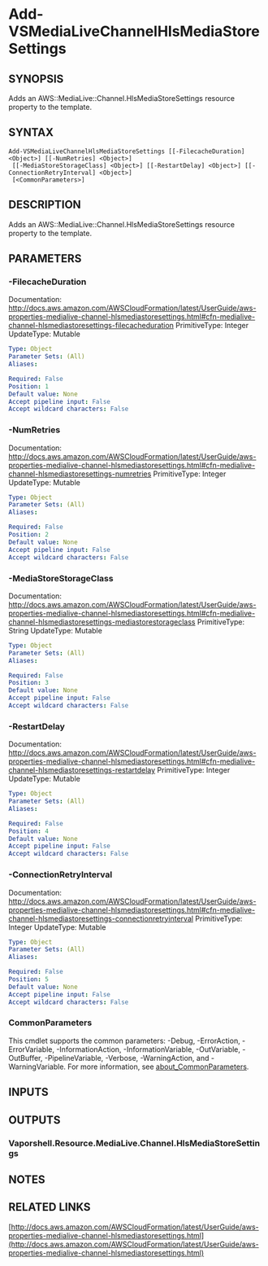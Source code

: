 # Add-VSMediaLiveChannelHlsMediaStoreSettings

## SYNOPSIS
Adds an AWS::MediaLive::Channel.HlsMediaStoreSettings resource property to the template.

## SYNTAX

```
Add-VSMediaLiveChannelHlsMediaStoreSettings [[-FilecacheDuration] <Object>] [[-NumRetries] <Object>]
 [[-MediaStoreStorageClass] <Object>] [[-RestartDelay] <Object>] [[-ConnectionRetryInterval] <Object>]
 [<CommonParameters>]
```

## DESCRIPTION
Adds an AWS::MediaLive::Channel.HlsMediaStoreSettings resource property to the template.

## PARAMETERS

### -FilecacheDuration
Documentation: http://docs.aws.amazon.com/AWSCloudFormation/latest/UserGuide/aws-properties-medialive-channel-hlsmediastoresettings.html#cfn-medialive-channel-hlsmediastoresettings-filecacheduration
PrimitiveType: Integer
UpdateType: Mutable

```yaml
Type: Object
Parameter Sets: (All)
Aliases:

Required: False
Position: 1
Default value: None
Accept pipeline input: False
Accept wildcard characters: False
```

### -NumRetries
Documentation: http://docs.aws.amazon.com/AWSCloudFormation/latest/UserGuide/aws-properties-medialive-channel-hlsmediastoresettings.html#cfn-medialive-channel-hlsmediastoresettings-numretries
PrimitiveType: Integer
UpdateType: Mutable

```yaml
Type: Object
Parameter Sets: (All)
Aliases:

Required: False
Position: 2
Default value: None
Accept pipeline input: False
Accept wildcard characters: False
```

### -MediaStoreStorageClass
Documentation: http://docs.aws.amazon.com/AWSCloudFormation/latest/UserGuide/aws-properties-medialive-channel-hlsmediastoresettings.html#cfn-medialive-channel-hlsmediastoresettings-mediastorestorageclass
PrimitiveType: String
UpdateType: Mutable

```yaml
Type: Object
Parameter Sets: (All)
Aliases:

Required: False
Position: 3
Default value: None
Accept pipeline input: False
Accept wildcard characters: False
```

### -RestartDelay
Documentation: http://docs.aws.amazon.com/AWSCloudFormation/latest/UserGuide/aws-properties-medialive-channel-hlsmediastoresettings.html#cfn-medialive-channel-hlsmediastoresettings-restartdelay
PrimitiveType: Integer
UpdateType: Mutable

```yaml
Type: Object
Parameter Sets: (All)
Aliases:

Required: False
Position: 4
Default value: None
Accept pipeline input: False
Accept wildcard characters: False
```

### -ConnectionRetryInterval
Documentation: http://docs.aws.amazon.com/AWSCloudFormation/latest/UserGuide/aws-properties-medialive-channel-hlsmediastoresettings.html#cfn-medialive-channel-hlsmediastoresettings-connectionretryinterval
PrimitiveType: Integer
UpdateType: Mutable

```yaml
Type: Object
Parameter Sets: (All)
Aliases:

Required: False
Position: 5
Default value: None
Accept pipeline input: False
Accept wildcard characters: False
```

### CommonParameters
This cmdlet supports the common parameters: -Debug, -ErrorAction, -ErrorVariable, -InformationAction, -InformationVariable, -OutVariable, -OutBuffer, -PipelineVariable, -Verbose, -WarningAction, and -WarningVariable. For more information, see [about_CommonParameters](http://go.microsoft.com/fwlink/?LinkID=113216).

## INPUTS

## OUTPUTS

### Vaporshell.Resource.MediaLive.Channel.HlsMediaStoreSettings
## NOTES

## RELATED LINKS

[http://docs.aws.amazon.com/AWSCloudFormation/latest/UserGuide/aws-properties-medialive-channel-hlsmediastoresettings.html](http://docs.aws.amazon.com/AWSCloudFormation/latest/UserGuide/aws-properties-medialive-channel-hlsmediastoresettings.html)

